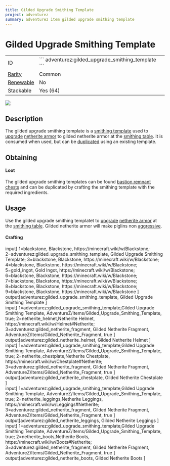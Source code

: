 ```yaml
---
title: Gilded Upgrade Smithing Template
project: adventurez
summary: adventurez item gilded upgrade smithing template
---
```

# Gilded Upgrade Smithing Template
<div class="main_table">
<div class="left_main_table">
<table class="left_table">
    <tbody>
        <tr>
            <td class="first-column">ID</td>
            <td class="second-column">
            ```
            adventurez:gilded_upgrade_smithing_template
            ```
            </td>
        </tr>
        <tr id="linear-top">
            <td class="first-column"><a href="https://minecraft.wiki/w/Rarity" target="_blank">Rarity</a></td>
            <td class="second-column">Common</td>
        </tr>
        <tr id="linear-top">
            <td class="first-column"><a href="https://minecraft.wiki/w/Renewable_resource" target="_blank">Renewable</a></td>
            <td class="second-column">No</td>
        </tr>
        <tr id="linear-top">
            <td class="first-column">Stackable</td>
            <td class="second-column">Yes (64)</td>
        </tr>
    </tbody>
</table>
</div>
<img src="/wiki/assets/adventurez/items/gilded_upgrade_smithing_template.png" loading="lazy" class="right_img_table"/>
</div>

## Description
The gilded upgrade smithing template is a [smithing template](https://minecraft.wiki/w/Smithing_Template) used to [upgrade](https://minecraft.wiki/w/Smithing#Upgrading) [netherite armor](https://minecraft.wiki/w/Armor) to gilded netherite armor at the [smithing table](https://minecraft.wiki/w/Smithing_Table). It is consumed when used, but can be [duplicated](https://minecraft.wiki/w/Crafting) using an existing template.

## Obtaining
#### Loot
The gilded upgrade smithing templates can be found [bastion remnant](https://minecraft.wiki/w/Bastion_Remnant) [chests](https://minecraft.wiki/w/Chest_loot) and can be duplicated by crafting the smithing template with the required ingredients.

## Usage
Use the gilded upgrade smithing templatet to [upgrade](https://minecraft.wiki/w/Smithing#Upgrading) [netherite armor](https://minecraft.wiki/w/Armor) at the [smithing table](https://minecraft.wiki/w/Smithing_Table). Gilded netherite armor will make piglins non [aggressive](https://minecraft.wiki/w/Piglin#Aggravation).

#### Crafting
<div id="crafting-table">
<div class="crafting-element" crafting-type="vanilla_crafting">
input[
    1=blackstone, Blackstone, https://minecraft.wiki/w/Blackstone;
    2=adventurez:gilded_upgrade_smithing_template, Gilded Upgrade Smithing Template;
    3=blackstone, Blackstone, https://minecraft.wiki/w/Blackstone;
    4=blackstone, Blackstone, https://minecraft.wiki/w/Blackstone;
    5=gold_ingot, Gold Ingot, https://minecraft.wiki/w/Blackstone;
    6=blackstone, Blackstone, https://minecraft.wiki/w/Blackstone;
    7=blackstone, Blackstone, https://minecraft.wiki/w/Blackstone;
    8=blackstone, Blackstone, https://minecraft.wiki/w/Blackstone;
    9=blackstone, Blackstone, https://minecraft.wiki/w/Blackstone
]
output[adventurez:gilded_upgrade_smithing_template, Gilded Upgrade Smithing Template ]
</div>
<div class="crafting-element" crafting-type="smithing">
input[
    1=adventurez:gilded_upgrade_smithing_template,Gilded Upgrade Smithing Template, AdventureZ/Items/Gilded_Upgrade_Smithing_Template, true; 
    2=netherite_helmet,Netherite Helmet, https://minecraft.wiki/w/Helmet#Netherite; 
    3=adventurez:gilded_netherite_fragment, Gilded Netherite Fragment, AdventureZ/Items/Gilded_Netherite_Fragment, true
]
output[adventurez:gilded_netherite_helmet, Gilded Netherite Helmet ]
</div>
<div class="crafting-element" crafting-type="smithing">
input[
    1=adventurez:gilded_upgrade_smithing_template,Gilded Upgrade Smithing Template, AdventureZ/Items/Gilded_Upgrade_Smithing_Template, true; 
    2=netherite_chestplate,Netherite Chestplate, https://minecraft.wiki/w/Chestplate#Netherite; 
    3=adventurez:gilded_netherite_fragment, Gilded Netherite Fragment, AdventureZ/Items/Gilded_Netherite_Fragment, true
]
output[adventurez:gilded_netherite_chestplate, Gilded Netherite Chestplate ]
</div>
<div class="crafting-element" crafting-type="smithing">
input[
    1=adventurez:gilded_upgrade_smithing_template,Gilded Upgrade Smithing Template, AdventureZ/Items/Gilded_Upgrade_Smithing_Template, true; 
    2=netherite_leggings,Netherite Leggings, https://minecraft.wiki/w/Leggings#Netherite; 
    3=adventurez:gilded_netherite_fragment, Gilded Netherite Fragment, AdventureZ/Items/Gilded_Netherite_Fragment, true
]
output[adventurez:gilded_netherite_leggings, Gilded Netherite Leggings ]
</div>
<div class="crafting-element" crafting-type="smithing">
input[
    1=adventurez:gilded_upgrade_smithing_template,Gilded Upgrade Smithing Template, AdventureZ/Items/Gilded_Upgrade_Smithing_Template, true; 
    2=netherite_boots,Netherite Boots, https://minecraft.wiki/w/Boots#Netherite; 
    3=adventurez:gilded_netherite_fragment, Gilded Netherite Fragment, AdventureZ/Items/Gilded_Netherite_Fragment, true
]
output[adventurez:gilded_netherite_boots, Gilded Netherite Boots ]
</div>
</div>
